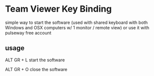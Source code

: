 # Team Viewer Key Binding

simple way to start the software (used with shared keyboard with both Windows and OSX computers w/ 1 monitor / remote view) or use it with pulseway free account 

## usage 
ALT GR + L 
start the software

ALT GR + O
close the software
